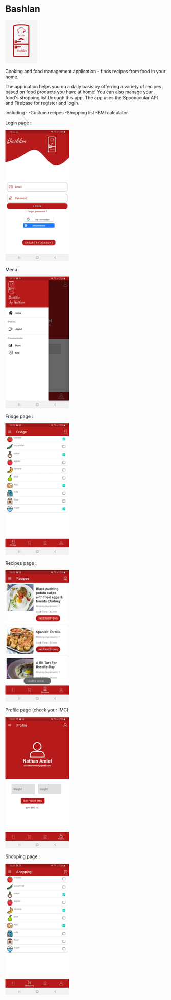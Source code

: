  # Bashlan
  
  <img src="https://github.com/Nathan770/Bashlan/blob/master/readmePic/bahshlan%20logo.png" width="100"/>
  
  Cooking and food management application - finds recipes from food in your home.

The application helps you on a daily basis by offerring a variety of recipes based on food products you have at home!
You can also manage your food's shopping list through this app.
The app uses the Spoonacular API and Firebase for register and login.

Including :
-Custum recipes
-Shopping list
-BMI calculator
  
 
  Login page : 
 
  <img src="https://github.com/Nathan770/Bashlan/blob/master/readmePic/start%20page.jpeg" width="200"/>
  
  Menu :
  
  <img src="https://github.com/Nathan770/Bashlan/blob/master/readmePic/menu%20page.jpeg" width="200"/>
  
  Fridge page : 
  
  <img src="https://github.com/Nathan770/Bashlan/blob/master/readmePic/fridge%20page.jpeg" width="200"/>
  
  Recipes page : 
  
  <img src="https://github.com/Nathan770/Bashlan/blob/master/readmePic/recipes%20page.jpeg" width="200"/>
  
  Profile page (check your IMC): 
  
  <img src="https://github.com/Nathan770/Bashlan/blob/master/readmePic/profile%20page.jpeg" width="200"/>
  
  Shopping page : 
  
  <img src="https://github.com/Nathan770/Bashlan/blob/master/readmePic/shopping%20page.jpeg" width="200"/>
  
    
  
